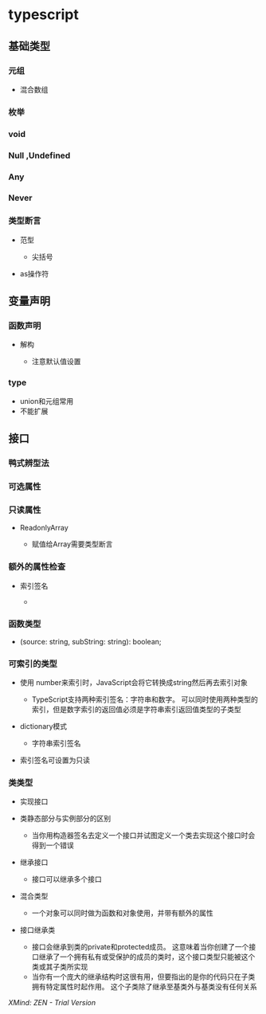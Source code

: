 # typescript

## 基础类型

### 元组

- 混合数组

### 枚举

### void

### Null ,Undefined

### Any

### Never

### 类型断言

- 范型

	- 尖括号

- as操作符

## 变量声明

### 函数声明

- 解构

	- 注意默认值设置

### type

- union和元组常用
- 不能扩展

## 接口

### 鸭式辨型法

### 可选属性

### 只读属性

- ReadonlyArray<T>

	- 赋值给Array需要类型断言

### 额外的属性检查

- 索引签名

	- [propName: string]: any;

### 函数类型

- (source: string, subString: string): boolean;

### 可索引的类型

- 使用 number来索引时，JavaScript会将它转换成string然后再去索引对象

	- TypeScript支持两种索引签名：字符串和数字。 可以同时使用两种类型的索引，但是数字索引的返回值必须是字符串索引返回值类型的子类型

- dictionary模式

	- 字符串索引签名

- 索引签名可设置为只读

### 类类型

- 实现接口
- 类静态部分与实例部分的区别

	- 当你用构造器签名去定义一个接口并试图定义一个类去实现这个接口时会得到一个错误

- 继承接口

	- 接口可以继承多个接口

- 混合类型

	- 一个对象可以同时做为函数和对象使用，并带有额外的属性

- 接口继承类

	- 接口会继承到类的private和protected成员。 这意味着当你创建了一个接口继承了一个拥有私有或受保护的成员的类时，这个接口类型只能被这个类或其子类所实现
	- 当你有一个庞大的继承结构时这很有用，但要指出的是你的代码只在子类拥有特定属性时起作用。 这个子类除了继承至基类外与基类没有任何关系

*XMind: ZEN - Trial Version*